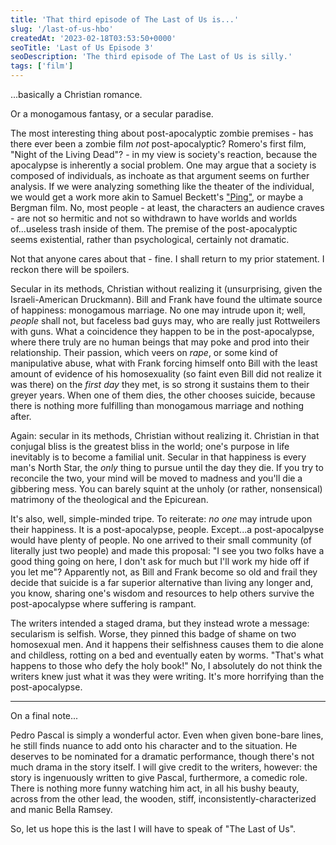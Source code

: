 ```yaml
---
title: 'That third episode of The Last of Us is...'
slug: '/last-of-us-hbo'
createdAt: '2023-02-18T03:53:50+0000'
seoTitle: 'Last of Us Episode 3'
seoDescription: 'The third episode of The Last of Us is silly.'
tags: ['film']
---
```


...basically a Christian romance.

Or a monogamous fantasy, or a secular paradise.

The most interesting thing about post-apocalyptic zombie premises - has there ever been a zombie film _not_ post-apocalyptic? Romero's first film, "Night of the Living Dead"? - in my view is society's reaction, because the apocalypse is inherently a social problem. One may argue that a society is composed of individuals, as inchoate as that argument seems on further analysis. If we were analyzing something like the theater of the individual, we would get a work more akin to Samuel Beckett's <a href="http://www.samuel-beckett.net/ping.html" target="_blank" rel="noopener noreferrer">"Ping"</a>, or maybe a Bergman film. No, most people - at least, the characters an audience craves - are not so hermitic and not so withdrawn to have worlds and worlds of...useless trash inside of them. The premise of the post-apocalyptic seems existential, rather than psychological, certainly not dramatic.

Not that anyone cares about that - fine. I shall return to my prior statement. I reckon there will be spoilers.

Secular in its methods, Christian without realizing it (unsurprising, given the Israeli-American Druckmann). Bill and Frank have found the ultimate source of happiness: monogamous marriage. No one may intrude upon it; well, _people_ shall not, but faceless bad guys may, who are really just Rottweilers with guns. What a coincidence they happen to be in the post-apocalypse, where there truly are no human beings that may poke and prod into their relationship. Their passion, which veers on _rape_, or some kind of manipulative abuse, what with Frank forcing himself onto Bill with the least amount of evidence of his homosexuality (so faint even Bill did not realize it was there) on the _first day_ they met, is so strong it sustains them to their greyer years. When one of them dies, the other chooses suicide, because there is nothing more fulfilling than monogamous marriage and nothing after.

Again: secular in its methods, Christian without realizing it. Christian in that conjugal bliss is the greatest bliss in the world; one's purpose in life inevitably is to become a familial unit. Secular in that happiness is every man's North Star, the _only_ thing to pursue until the day they die. If you try to reconcile the two, your mind will be moved to madness and you'll die a gibbering mess. You can barely squint at the unholy (or rather, nonsensical) matrimony of the theological and the Epicurean.

It's also, well, simple-minded tripe. To reiterate: _no one_ may intrude upon their happiness. It is a post-apocalypse, people. Except...a post-apocalpyse would have plenty of people. No one arrived to their small community (of literally just two people) and made this proposal: "I see you two folks have a good thing going on here, I don't ask for much but I'll work my hide off if you let me"? Apparently not, as Bill and Frank become so old and frail they decide that suicide is a far superior alternative than living any longer and, you know, sharing one's wisdom and resources to help others survive the post-apocalypse where suffering is rampant.

The writers intended a staged drama, but they instead wrote a message: secularism is selfish. Worse, they pinned this badge of shame on two homosexual men. And it happens their selfishness causes them to die alone and childless, rotting on a bed and eventually eaten by worms. "That's what happens to those who defy the holy book!" No, I absolutely do not think the writers knew just what it was they were writing. It's more horrifying than the post-apocalypse.

---

On a final note...

Pedro Pascal is simply a wonderful actor. Even when given bone-bare lines, he still finds nuance to add onto his character and to the situation. He deserves to be nominated for a dramatic performance, though there's not much drama in the story itself. I will give credit to the writers, however: the story is ingenuously written to give Pascal, furthermore, a comedic role. There is nothing more funny watching him act, in all his bushy beauty, across from the other lead, the wooden, stiff, inconsistently-characterized and manic Bella Ramsey.

So, let us hope this is the last I will have to speak of "The Last of Us".
